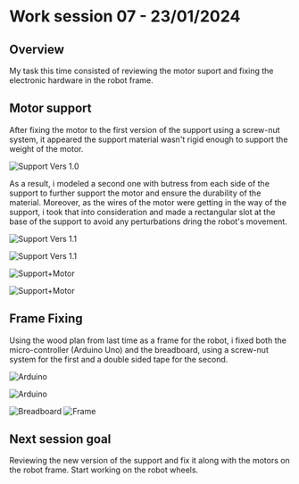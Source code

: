 # Work session 07 - 23/01/2024

## Overview

My task this time consisted of reviewing the motor suport and fixing the electronic hardware in the robot frame.

## Motor support

After fixing the motor to the first version of the support using a screw-nut system, it appeared the support material wasn't rigid enough to support the weight of the motor.

![Support Vers 1.0](https://github.com/ProjectAliB/ProjectAli.github.io/blob/525a0e5fefd48e04033890c94c62e0fa0ecde370/Ressources/Images%26Pictures/Work%20session%2007/IMG-20240123-WA0006.jpg)

As a result, i modeled a second one with butress from each side of the support to further support the motor and ensure the durability of the material.
Moreover, as the wires of the motor were getting in the way of the support, i took that into consideration and made a rectangular slot at the base of the support to avoid any perturbations dring the robot's movement.

![Support Vers 1.1](https://github.com/ProjectAliB/ProjectAli.github.io/blob/525a0e5fefd48e04033890c94c62e0fa0ecde370/Ressources/Images%26Pictures/Work%20session%2007/Screenshot%202024-01-23%20093651.png)

![Support Vers 1.1](https://github.com/ProjectAliB/ProjectAli.github.io/blob/525a0e5fefd48e04033890c94c62e0fa0ecde370/Ressources/Images%26Pictures/Work%20session%2007/Screenshot%202024-01-23%20093956.png)

![Support+Motor](https://github.com/ProjectAliB/ProjectAli.github.io/blob/525a0e5fefd48e04033890c94c62e0fa0ecde370/Ressources/Images%26Pictures/Work%20session%2007/Screenshot%202024-01-23%20094402.png)

![Support+Motor](https://github.com/ProjectAliB/ProjectAli.github.io/blob/525a0e5fefd48e04033890c94c62e0fa0ecde370/Ressources/Images%26Pictures/Work%20session%2007/Screenshot%202024-01-23%20094431.png)

## Frame Fixing

Using the wood plan from last time as a frame for the robot, i fixed both the micro-controller (Arduino Uno) and the breadboard, using a screw-nut system for the first and a double sided tape for the second.

![Arduino](https://github.com/ProjectAliB/ProjectAli.github.io/blob/525a0e5fefd48e04033890c94c62e0fa0ecde370/Ressources/Images%26Pictures/Work%20session%2007/IMG-20240123-WA0002.jpg)

![Arduino](https://github.com/ProjectAliB/ProjectAli.github.io/blob/525a0e5fefd48e04033890c94c62e0fa0ecde370/Ressources/Images%26Pictures/Work%20session%2007/IMG-20240123-WA0003.jpg)

![Breadboard](https://github.com/ProjectAliB/ProjectAli.github.io/blob/525a0e5fefd48e04033890c94c62e0fa0ecde370/Ressources/Images%26Pictures/Work%20session%2007/IMG-20240123-WA0004.jpg)
![Frame](https://github.com/ProjectAliB/ProjectAli.github.io/blob/525a0e5fefd48e04033890c94c62e0fa0ecde370/Ressources/Images%26Pictures/Work%20session%2007/IMG-20240123-WA0007.jpg)

## Next session goal

Reviewing the new version of the support and fix it along with the motors on the robot frame. Start working on the robot wheels.
